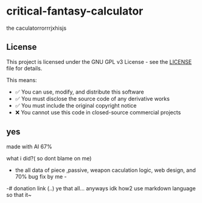# critical-fantasy-calculator
the caculatorrorrrjxhisjs
## License

This project is licensed under the GNU GPL v3 License - see the [LICENSE](LICENSE) file for details.

This means:
- ✅ You can use, modify, and distribute this software
- ✅ You must disclose the source code of any derivative works  
- ✅ You must include the original copyright notice
- ❌ You cannot use this code in closed-source commercial projects

## yes
made with AI 67%

what i did?( so dont blame on me)
- the all data of piece ,passive, weapon caculation logic, web design, and 70% bug fix by me -

-# donation link (..)
ye that all...
anyways idk how2 use markdown language so that it~
